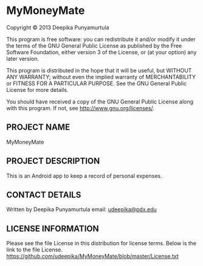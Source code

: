 MyMoneyMate
===========

Copyright © 2013 Deepika Punyamurtula

This program is free software: you can redistribute it and/or modify it under the terms of the GNU General Public License as published by the Free Software Foundation, either version 3 of the License, or (at your option) any later version.

This program is distributed in the hope that it will be useful, but WITHOUT ANY WARRANTY; without even the implied warranty of MERCHANTABILITY or FITNESS FOR A PARTICULAR PURPOSE. See the GNU General Public License for more details.

You should have received a copy of the GNU General Public License along with this program. If not, see http://www.gnu.org/licenses/.

PROJECT NAME
------------

MyMoneyMate

PROJECT DESCRIPTION
-------------------


This is an Android app to keep a record of personal expenses.

CONTACT DETAILS
---------------

Written by Deepika Punyamurtula email: udeepika@pdx.edu

LICENSE INFORMATION
-------------------
Please see the file License in this distribution for license terms. Below is the link to the file License.
https://github.com/udeepika/MyMoneyMate/blob/master/License.txt




